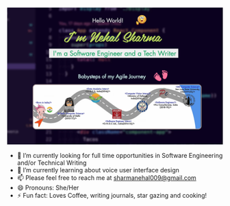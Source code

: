 

<!--
**NehalSharma0809/NehalSharma0809** is a ✨ _special_ ✨ repository because its `README.md` (this file) appears on your GitHub profile.

Here are some ideas to get you started:

- 🔭 I’m currently working on ...
- 🌱 I’m currently learning ...
- 👯 I’m looking to collaborate on ...
- 🤔 I’m looking for help with ...
- 💬 Ask me about ...
- 📫 How to reach me: ...
- 😄 Pronouns: ...
- ⚡ Fun fact: ...
-->

![Test Image 3](Intro.png)


- 🔭 I’m currently looking for full time opportunities in Software Engineering and/or Technical Writing
- 🌱 I’m currently learning about voice user interface design
- 📫 Please feel free to reach me at sharmanehal009@gmail.com
- 😄 Pronouns: She/Her
- ⚡ Fun fact: Loves Coffee, writing journals, star gazing and cooking!

